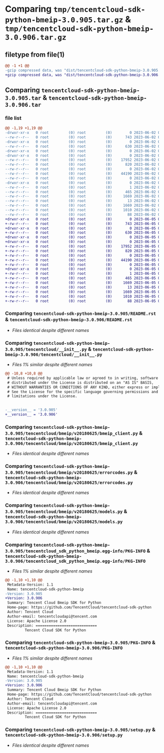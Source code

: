 # Comparing `tmp/tencentcloud-sdk-python-bmeip-3.0.905.tar.gz` & `tmp/tencentcloud-sdk-python-bmeip-3.0.906.tar.gz`

## filetype from file(1)

```diff
@@ -1 +1 @@
-gzip compressed data, was "dist/tencentcloud-sdk-python-bmeip-3.0.905.tar", last modified: Fri Jun  2 00:21:14 2023, max compression
+gzip compressed data, was "dist/tencentcloud-sdk-python-bmeip-3.0.906.tar", last modified: Mon Jun  5 00:27:38 2023, max compression
```

## Comparing `tencentcloud-sdk-python-bmeip-3.0.905.tar` & `tencentcloud-sdk-python-bmeip-3.0.906.tar`

### file list

```diff
@@ -1,19 +1,19 @@
-drwxr-xr-x   0 root         (0) root         (0)        0 2023-06-02 00:21:14.000000 tencentcloud-sdk-python-bmeip-3.0.905/
--rw-r--r--   0 root         (0) root         (0)      743 2023-06-02 00:21:14.000000 tencentcloud-sdk-python-bmeip-3.0.905/README.rst
-drwxr-xr-x   0 root         (0) root         (0)        0 2023-06-02 00:21:14.000000 tencentcloud-sdk-python-bmeip-3.0.905/tencentcloud/
--rw-r--r--   0 root         (0) root         (0)      630 2023-06-02 00:21:14.000000 tencentcloud-sdk-python-bmeip-3.0.905/tencentcloud/__init__.py
-drwxr-xr-x   0 root         (0) root         (0)        0 2023-06-02 00:21:14.000000 tencentcloud-sdk-python-bmeip-3.0.905/tencentcloud/bmeip/
-drwxr-xr-x   0 root         (0) root         (0)        0 2023-06-02 00:21:14.000000 tencentcloud-sdk-python-bmeip-3.0.905/tencentcloud/bmeip/v20180625/
--rw-r--r--   0 root         (0) root         (0)    17952 2023-06-02 00:21:14.000000 tencentcloud-sdk-python-bmeip-3.0.905/tencentcloud/bmeip/v20180625/bmeip_client.py
--rw-r--r--   0 root         (0) root         (0)      820 2023-06-02 00:21:14.000000 tencentcloud-sdk-python-bmeip-3.0.905/tencentcloud/bmeip/v20180625/errorcodes.py
--rw-r--r--   0 root         (0) root         (0)        0 2023-06-02 00:21:14.000000 tencentcloud-sdk-python-bmeip-3.0.905/tencentcloud/bmeip/v20180625/__init__.py
--rw-r--r--   0 root         (0) root         (0)    44190 2023-06-02 00:21:14.000000 tencentcloud-sdk-python-bmeip-3.0.905/tencentcloud/bmeip/v20180625/models.py
--rw-r--r--   0 root         (0) root         (0)        0 2023-06-02 00:21:14.000000 tencentcloud-sdk-python-bmeip-3.0.905/tencentcloud/bmeip/__init__.py
-drwxr-xr-x   0 root         (0) root         (0)        0 2023-06-02 00:21:14.000000 tencentcloud-sdk-python-bmeip-3.0.905/tencentcloud_sdk_python_bmeip.egg-info/
--rw-r--r--   0 root         (0) root         (0)        1 2023-06-02 00:21:14.000000 tencentcloud-sdk-python-bmeip-3.0.905/tencentcloud_sdk_python_bmeip.egg-info/dependency_links.txt
--rw-r--r--   0 root         (0) root         (0)      465 2023-06-02 00:21:14.000000 tencentcloud-sdk-python-bmeip-3.0.905/tencentcloud_sdk_python_bmeip.egg-info/SOURCES.txt
--rw-r--r--   0 root         (0) root         (0)     1669 2023-06-02 00:21:14.000000 tencentcloud-sdk-python-bmeip-3.0.905/tencentcloud_sdk_python_bmeip.egg-info/PKG-INFO
--rw-r--r--   0 root         (0) root         (0)       13 2023-06-02 00:21:14.000000 tencentcloud-sdk-python-bmeip-3.0.905/tencentcloud_sdk_python_bmeip.egg-info/top_level.txt
--rw-r--r--   0 root         (0) root         (0)     1669 2023-06-02 00:21:14.000000 tencentcloud-sdk-python-bmeip-3.0.905/PKG-INFO
--rw-r--r--   0 root         (0) root         (0)     1010 2023-06-02 00:21:14.000000 tencentcloud-sdk-python-bmeip-3.0.905/setup.py
--rw-r--r--   0 root         (0) root         (0)       88 2023-06-02 00:21:14.000000 tencentcloud-sdk-python-bmeip-3.0.905/setup.cfg
+drwxr-xr-x   0 root         (0) root         (0)        0 2023-06-05 00:27:38.000000 tencentcloud-sdk-python-bmeip-3.0.906/
+-rw-r--r--   0 root         (0) root         (0)      743 2023-06-05 00:27:38.000000 tencentcloud-sdk-python-bmeip-3.0.906/README.rst
+drwxr-xr-x   0 root         (0) root         (0)        0 2023-06-05 00:27:38.000000 tencentcloud-sdk-python-bmeip-3.0.906/tencentcloud/
+-rw-r--r--   0 root         (0) root         (0)      630 2023-06-05 00:27:38.000000 tencentcloud-sdk-python-bmeip-3.0.906/tencentcloud/__init__.py
+drwxr-xr-x   0 root         (0) root         (0)        0 2023-06-05 00:27:38.000000 tencentcloud-sdk-python-bmeip-3.0.906/tencentcloud/bmeip/
+drwxr-xr-x   0 root         (0) root         (0)        0 2023-06-05 00:27:38.000000 tencentcloud-sdk-python-bmeip-3.0.906/tencentcloud/bmeip/v20180625/
+-rw-r--r--   0 root         (0) root         (0)    17952 2023-06-05 00:27:38.000000 tencentcloud-sdk-python-bmeip-3.0.906/tencentcloud/bmeip/v20180625/bmeip_client.py
+-rw-r--r--   0 root         (0) root         (0)      820 2023-06-05 00:27:38.000000 tencentcloud-sdk-python-bmeip-3.0.906/tencentcloud/bmeip/v20180625/errorcodes.py
+-rw-r--r--   0 root         (0) root         (0)        0 2023-06-05 00:27:38.000000 tencentcloud-sdk-python-bmeip-3.0.906/tencentcloud/bmeip/v20180625/__init__.py
+-rw-r--r--   0 root         (0) root         (0)    44190 2023-06-05 00:27:38.000000 tencentcloud-sdk-python-bmeip-3.0.906/tencentcloud/bmeip/v20180625/models.py
+-rw-r--r--   0 root         (0) root         (0)        0 2023-06-05 00:27:38.000000 tencentcloud-sdk-python-bmeip-3.0.906/tencentcloud/bmeip/__init__.py
+drwxr-xr-x   0 root         (0) root         (0)        0 2023-06-05 00:27:38.000000 tencentcloud-sdk-python-bmeip-3.0.906/tencentcloud_sdk_python_bmeip.egg-info/
+-rw-r--r--   0 root         (0) root         (0)        1 2023-06-05 00:27:38.000000 tencentcloud-sdk-python-bmeip-3.0.906/tencentcloud_sdk_python_bmeip.egg-info/dependency_links.txt
+-rw-r--r--   0 root         (0) root         (0)      465 2023-06-05 00:27:38.000000 tencentcloud-sdk-python-bmeip-3.0.906/tencentcloud_sdk_python_bmeip.egg-info/SOURCES.txt
+-rw-r--r--   0 root         (0) root         (0)     1669 2023-06-05 00:27:38.000000 tencentcloud-sdk-python-bmeip-3.0.906/tencentcloud_sdk_python_bmeip.egg-info/PKG-INFO
+-rw-r--r--   0 root         (0) root         (0)       13 2023-06-05 00:27:38.000000 tencentcloud-sdk-python-bmeip-3.0.906/tencentcloud_sdk_python_bmeip.egg-info/top_level.txt
+-rw-r--r--   0 root         (0) root         (0)     1669 2023-06-05 00:27:38.000000 tencentcloud-sdk-python-bmeip-3.0.906/PKG-INFO
+-rw-r--r--   0 root         (0) root         (0)     1010 2023-06-05 00:27:38.000000 tencentcloud-sdk-python-bmeip-3.0.906/setup.py
+-rw-r--r--   0 root         (0) root         (0)       88 2023-06-05 00:27:38.000000 tencentcloud-sdk-python-bmeip-3.0.906/setup.cfg
```

### Comparing `tencentcloud-sdk-python-bmeip-3.0.905/README.rst` & `tencentcloud-sdk-python-bmeip-3.0.906/README.rst`

 * *Files identical despite different names*

### Comparing `tencentcloud-sdk-python-bmeip-3.0.905/tencentcloud/__init__.py` & `tencentcloud-sdk-python-bmeip-3.0.906/tencentcloud/__init__.py`

 * *Files 1% similar despite different names*

```diff
@@ -10,8 +10,8 @@
 # Unless required by applicable law or agreed to in writing, software
 # distributed under the License is distributed on an "AS IS" BASIS,
 # WITHOUT WARRANTIES OR CONDITIONS OF ANY KIND, either express or implied.
 # See the License for the specific language governing permissions and
 # limitations under the License.
 
 
-__version__ = '3.0.905'
+__version__ = '3.0.906'
```

### Comparing `tencentcloud-sdk-python-bmeip-3.0.905/tencentcloud/bmeip/v20180625/bmeip_client.py` & `tencentcloud-sdk-python-bmeip-3.0.906/tencentcloud/bmeip/v20180625/bmeip_client.py`

 * *Files identical despite different names*

### Comparing `tencentcloud-sdk-python-bmeip-3.0.905/tencentcloud/bmeip/v20180625/errorcodes.py` & `tencentcloud-sdk-python-bmeip-3.0.906/tencentcloud/bmeip/v20180625/errorcodes.py`

 * *Files identical despite different names*

### Comparing `tencentcloud-sdk-python-bmeip-3.0.905/tencentcloud/bmeip/v20180625/models.py` & `tencentcloud-sdk-python-bmeip-3.0.906/tencentcloud/bmeip/v20180625/models.py`

 * *Files identical despite different names*

### Comparing `tencentcloud-sdk-python-bmeip-3.0.905/tencentcloud_sdk_python_bmeip.egg-info/PKG-INFO` & `tencentcloud-sdk-python-bmeip-3.0.906/tencentcloud_sdk_python_bmeip.egg-info/PKG-INFO`

 * *Files 1% similar despite different names*

```diff
@@ -1,10 +1,10 @@
 Metadata-Version: 1.1
 Name: tencentcloud-sdk-python-bmeip
-Version: 3.0.905
+Version: 3.0.906
 Summary: Tencent Cloud Bmeip SDK for Python
 Home-page: https://github.com/TencentCloud/tencentcloud-sdk-python
 Author: Tencent Cloud
 Author-email: tencentcloudapi@tencent.com
 License: Apache License 2.0
 Description: ============================
         Tencent Cloud SDK for Python
```

### Comparing `tencentcloud-sdk-python-bmeip-3.0.905/PKG-INFO` & `tencentcloud-sdk-python-bmeip-3.0.906/PKG-INFO`

 * *Files 1% similar despite different names*

```diff
@@ -1,10 +1,10 @@
 Metadata-Version: 1.1
 Name: tencentcloud-sdk-python-bmeip
-Version: 3.0.905
+Version: 3.0.906
 Summary: Tencent Cloud Bmeip SDK for Python
 Home-page: https://github.com/TencentCloud/tencentcloud-sdk-python
 Author: Tencent Cloud
 Author-email: tencentcloudapi@tencent.com
 License: Apache License 2.0
 Description: ============================
         Tencent Cloud SDK for Python
```

### Comparing `tencentcloud-sdk-python-bmeip-3.0.905/setup.py` & `tencentcloud-sdk-python-bmeip-3.0.906/setup.py`

 * *Files identical despite different names*

